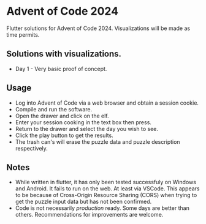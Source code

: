 # Advent of Code 2024
Flutter solutions for Advent of Code 2024.  Visualizations will be made as time permits.

## Solutions with visualizations.
- Day 1 - Very basic proof of concept.

## Usage
- Log into Advent of Code via a web browser and obtain a session cookie.
- Compile and run the software.
- Open the drawer and click on the elf.
- Enter your session cooking in the text box then press.
- Return to the drawer and select the day you wish to see.
- Click the play button to get the results.
- The trash can's will erase the puzzle data and puzzle description respectively.

## Notes
- While written in flutter, it has only been tested successfuly on Windows and Android.  It fails to run on the web.  At least via VSCode.  This appears to be because of Cross-Origin Resource Sharing (CORS) when trying to get the puzzle input data but has not been confirmed.
- Code is not necessarily _production_ ready.  Some days are better than others.  Recommendations for improvements are welcome.
